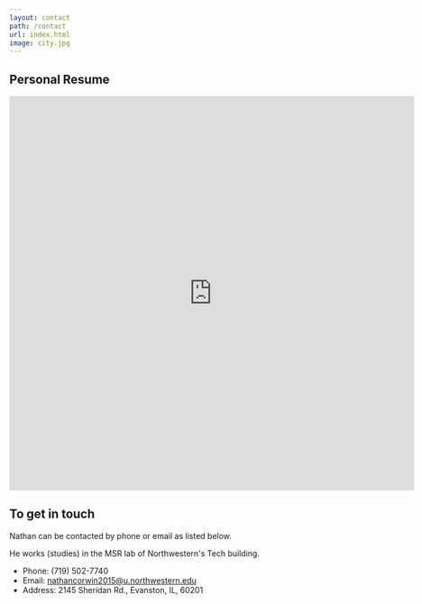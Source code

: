 ```yaml
---
layout: contact
path: /contact
url: index.html
image: city.jpg
---
```


## Personal Resume
<iframe src="http://docs.google.com/gview?url=http://ncorwin.github.io/public/images/nathan.resume.pdf&embedded=true" style="width:718px; height:700px;" frameborder="0"></iframe>

## To get in touch
Nathan can be contacted by phone or email as listed below. 

He works (studies) in the MSR lab of Northwestern's Tech building. 

* Phone: (719) 502-7740
* Email: nathancorwin2015@u.northwestern.edu
* Address: 2145 Sheridan Rd., Evanston, IL, 60201

